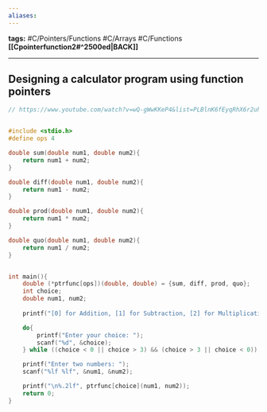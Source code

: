 ```yaml
---
aliases:
---
```

**tags:** #C/Pointers/Functions #C/Arrays #C/Functions  
**[[Cpointerfunction2#^2500ed|BACK]]**

---
## Designing a calculator program using function pointers
```C
// https://www.youtube.com/watch?v=wQ-gWwKKeP4&list=PLBlnK6fEyqRhX6r2uhhlubuF5QextdCSM&index=150


#include <stdio.h>
#define ops 4

double sum(double num1, double num2){
    return num1 + num2;
}

double diff(double num1, double num2){
    return num1 - num2;
}

double prod(double num1, double num2){
    return num1 * num2;
}

double quo(double num1, double num2){
    return num1 / num2;
}


int main(){
    double (*ptrfunc[ops])(double, double) = {sum, diff, prod, quo};
    int choice;
    double num1, num2;
  
    printf("[0] for Addition, [1] for Subtraction, [2] for Multiplication, [3] for Division\n");

    do{
        printf("Enter your choice: ");
        scanf("%d", &choice);
    } while ((choice < 0 || choice > 3) && (choice > 3 || choice < 0));

    printf("Enter two numbers: ");
    scanf("%lf %lf", &num1, &num2);

    printf("\n%.2lf", ptrfunc[choice](num1, num2));
    return 0;
}
```